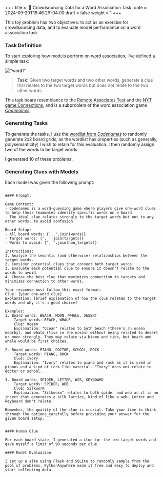 +++
title = '🚧 Crowdsourcing Data for a Word Association Task'
date = 2024-09-29T18:46:29-04:00
draft = false
weight = 1
+++

This toy problem has two objectives: to act as an exercise for crowdsourcing data, and to evaluate model performance on a word association task.

### Task Definition

To start exploring how models perform on word association, I've defined a simple task: 

!["word1"](/img/word1.png)

> **Task**: Given two target words and two other words, generate a clue that relates to the two target words but does not relate to the two other words.

This task bears resemblance to the [Remote Associates Test]("https://www.remote-associates-test.com/") and the [NYT game Connections](https://www.nytimes.com/games/connections), and is a subproblem of the word association game [*Codenames*](https://gillandsiphon.github.io/posts/codenames-primer/). 


### Generating Tasks

To generate the tasks, I use the [wordlist from *Codenames*](https://github.com/Gullesnuffs/Codenames/blob/master/wordlist-eng.txt) to randomly generate 2x2 board grids, as the wordlist has properties (such as generally, polysemanticity) I wish to retain for this evaluation. I then randomly assign two of the words to be target words.

I generated 10 of these problems.

### Generating Clues with Models

Each model was given the following prompt:

```You are an AI assistant specialized in generating clues for the game Codenames. Your task is to create a single-word clue that connects two target words while avoiding any connection to other words on the board.

#### Prompt: 

Game Context:
- Codenames is a word-guessing game where players give one-word clues to help their teammates identify specific words on a board.
- The ideal clue relates strongly to the target words but not to any other words, to avoid confusion.

Board Setup:
- All board words: {', '.join(words)}
- Target words: {', '.join(targets)}
- Words to avoid: {', '.join(non_targets)}

Instructions:
1. Analyze the semantic (and otherwise) relationships between the target words.
2. Consider potential clues that connect both target words.
3. Evaluate each potential clue to ensure it doesn't relate to the words to avoid.
4. Choose the best clue that maximizes connection to targets and minimizes connection to other words.

Your response must follow this exact format:
Clue: [your one-word clue]
Explanation: [brief explanation of how the clue relates to the target words and why it's a good choice]

Examples:
1. Board words: BEACH, MOON, WHALE, DESERT
    Target words: BEACH, WHALE
    Clue: Ocean
    Explanation: "Ocean" relates to both beach (there's an ocean nearby), and whale (live in the ocean) without being related to desert or moon strongly. They may relate via biome and tide, but beach and whale would be first choices. 

2. Board words: PIANO, DOCTOR, SCHOOL, ROCK
    Target words: PIANO, ROCK
    Clue: Ivory
    Explanation: "Ivory" relates to piano and rock as it is used in pianos and a kind of rock-like material. "Ivory" does not relate to doctor or school. 

3. Board words: SPIDER, LETTER, WEB, KEYBOARD
    Target words: SPIDER, WEB
    Clue: Silkworm
    Explanation: "Silkworm" relates to both spider and web as it is an insect that generates a silk lattice, kind of like a web. Letter and keyboard don't relate.

Remember, the quality of the clue is crucial. Take your time to think through the options carefully before providing your answer for the given board setup.```


#### Human Clue

For each board state, I generated a clue for the two target words and gave myself a limit of 90 seconds per clue. 

#### Model Evaluation

I set up a site using Flask and SQLite to randomly sample from the pool of problems. PythonAnywhere made it free and easy to deploy and start collecting data.

